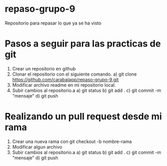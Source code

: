 # repaso-grupo-9
Repositorio para repasar lo que ya se ha visto

# Pasos a seguir para las practicas de git
1) Crear un repositorio en github
2) Clonar el repositorio con el siguiente comando.
   a) git clone https://github.com/carabalapp/repaso-grupo-9.git
3) Modificar archivo readme en mi repositorio local.
4) Subir cambios al repositorio.a
   a) git status
   b) git add .
   c) git commit -m "mensaje"
   d) git push

# Realizando un pull request desde mi rama
1) Crear una nueva rama con git checkout -b nombre-rama
2) Modificar algun archivo
3) Subir cambios al repositorio.a
   a) git status
   b) git add .
   c) git commit -m "mensaje"
   d) git push